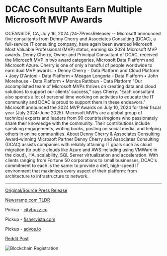 # DCAC Consultants Earn Multiple Microsoft MVP Awards

OCEANSIDE, CA, July 16, 2024 /24-7PressRelease/ -- Microsoft announced five consultants from Denny Cherry and Associates Consulting (DCAC), a full-service IT consulting company, have again been awarded Microsoft Most Valuable Professional (MVP) status, earning six 2024 Microsoft MVP awards.  Denny Cherry, Owner and Principal Consultant of DCAC, received the Microsoft MVP in two award categories, Microsoft Data Platform and Microsoft Azure. Cherry is one of only a handful of people worldwide to earn dual MVP awards.   •	Denny Cherry - Data Platform and Cloud Platform •	Joey D'Antoni - Data Platform •	Meagan Longoria - Data Platform •	John Morehouse - Data Platform •	Monica Rathbun - Data Platform  "Our accomplished team of Microsoft MVPs thrives on creating data and cloud solutions to support our clients' success," says Cherry. "Each consultant also spends a lot of personal time working on activities to educate the IT community and DCAC is proud to support them in these endeavors."  Microsoft announced the 2024 MVP Awards on July 10, 2024 for their fiscal year (July 2024-June 2025). Microsoft MVPs are a global group of technical experts and leaders from 90 countries/regions who passionately share their knowledge with the community. Their contributions include speaking engagements, writing books, posting on social media, and helping others in online communities.  About Denny Cherry & Associates Consulting Award-winning Microsoft Partner Denny Cherry and Associates Consulting (DCAC) assists companies with reliably attaining IT goals such as cloud migration (to public clouds like Azure and AWS including using VMWare in the cloud), HA, scalability, SQL Server virtualization and acceleration. With clients ranging from Fortune 50 corporations to small businesses, DCAC's commitment to each is the same: to provide a deft, high-speed IT environment that maximizes every aspect of their platform: from architecture to infrastructure to network. 

---

[Original/Source Press Release](https://www.24-7pressrelease.com/press-release/512524/dcac-consultants-earn-multiple-microsoft-mvp-awards)
                    

[Newsramp.com TLDR](https://newsramp.com/curated-news/dcac-consultants-receive-2024-microsoft-mvp-awards/67be1b98018ec0919bac81e4b9e9def3) 


Pickup - [citybuzz.co](https://citybuzz.co/2024/07/16/five-dcac-consultants-earn-six-microsoft-mvp-awards-for-2024)

Pickup - [fishervista.com](https://fishervista.com/en/dcac-consultants-earn-multiple-microsoft-mvp-awards/20244972)

Pickup - [advos.io](https://advos.io/en/dcac-consultants-garner-multiple-2024-microsoft-mvp-awards/20244972)
 



[Reddit Post](https://www.reddit.com/r/technology_press/comments/1e4idju/dcac_consultants_receive_2024_microsoft_mvp_awards/) 



![Blockchain Registration](https://cdn.newsramp.app/24-7PressRelease/qrcode/247/16/knot6Rv1.webp)